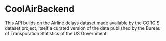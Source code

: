 # CoolAirBackend
This API builds on the Airline delays dataset made available by the CORGIS dataset project, itself a curated version of the data published by the Bureau of Transporation Statistics of the US Government.
